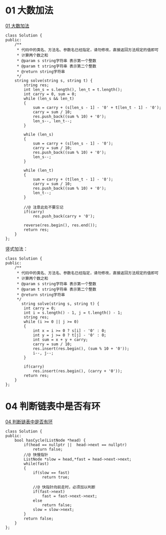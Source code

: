 # 01 大数加法

[01 大数加法](https://www.nowcoder.com/practice/11ae12e8c6fe48f883cad618c2e81475?tpId=190&&tqId=36034&rp=1&ru=/ta/job-code-high-rd&qru=/ta/job-code-high-rd/question-ranking)

```
class Solution {
public:
    /**
     * 代码中的类名、方法名、参数名已经指定，请勿修改，直接返回方法规定的值即可
     * 计算两个数之和
     * @param s string字符串 表示第一个整数
     * @param t string字符串 表示第二个整数
     * @return string字符串
     */
    string solve(string s, string t) {
        string res;
        int len_s = s.length(), len_t = t.length();
        int carry = 0, sum = 0;
        while (len_s && len_t)
        {
            sum = carry + (s[len_s - 1] - '0' + t[len_t - 1] - '0');
            carry = sum / 10;
            res.push_back((sum % 10) + '0');
            len_s--, len_t--;
        }

        while (len_s)
        {
            sum = carry + (s[len_s - 1] - '0');
            carry = sum / 10;
            res.push_back((sum % 10) + '0');
            len_s--;
        }

        while (len_t)
        {
            sum = carry + (t[len_t - 1] - '0');
            carry = sum / 10;
            res.push_back((sum % 10) + '0');
            len_t--;
        }

        //@ 注意此处不要忘记
        if(carry)
            res.push_back(carry + '0');

        reverse(res.begin(), res.end());
        return res;
	}
};
```

竖式加法：

```
class Solution {
public:
    /**
     * 代码中的类名、方法名、参数名已经指定，请勿修改，直接返回方法规定的值即可
     * 计算两个数之和
     * @param s string字符串 表示第一个整数
     * @param t string字符串 表示第二个整数
     * @return string字符串
     */
	   string solve(string s, string t) {
		int carry = 0;
		int i = s.length() - 1, j = t.length() - 1;
		string res;
		while (i >= 0 || j >= 0)
		{
			int x = i >= 0 ? s[i] - '0' : 0;
			int y = j >= 0 ? t[j] - '0' : 0;
			int sum = x + y + carry;
			carry = sum / 10;
			res.insert(res.begin(), (sum % 10 + '0'));
			i--, j--;
		}

		if(carry)
			res.insert(res.begin(), (carry + '0'));
		return res;
	}
};
```

# 04 判断链表中是否有环

[04 判断链表中是否有环](https://www.nowcoder.com/practice/650474f313294468a4ded3ce0f7898b9?tpId=190&&tqId=35179&rp=1&ru=/ta/job-code-high-rd&qru=/ta/job-code-high-rd/question-ranking)

```
class Solution {
public:
    bool hasCycle(ListNode *head) {
        if(head == nullptr ||  head->next == nullptr)
			return false;
        //@ 快慢指针
		ListNode *slow = head,*fast = head->next->next;
		while(fast)
		{
			if(slow == fast)
				return true;
			
            //@ 快指针向前走时，必须加以判断
			if(fast->next)
				fast = fast->next->next;
			else
				return false;
			slow = slow->next;
		}
		return false;
    }
};
```

